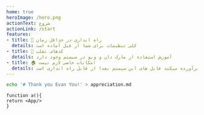 ```yaml
---
home: true
heroImage: /hero.png
actionText: شروع 
actionLink: /start
features:
- title: 🍜 راه اندازی در حداقل زمان
  details: کلی تنظیمات برای شما از قبل آماده است
- title: 🍼 کدهای تقلب
  details: آموزش استفاده از مارک دان و ویو در سیستم وجود دارد
- title: 🏠 امکانات خاصی لازم نیست
  details: همان رویه مستندنویسی در کد رعایت کنید نیاز شما برآورده میکند فایل های این سیستم بعدا از قابل راه اندازی است
---
```


``` bash
echo '# Thank you Evan You!' > appreciation.md
```
``` tsx
function a(){
return <App/>
}
```
